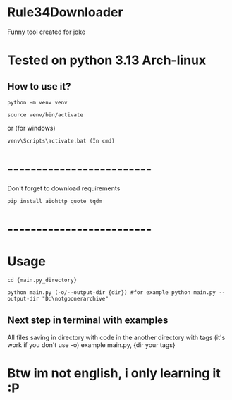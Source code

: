 # Rule34Downloader
Funny tool created for joke


# Tested on python 3.13 Arch-linux

## How to use it?
```
python -m venv venv 

source venv/bin/activate 
```
or (for windows)
```
venv\Scripts\activate.bat (In cmd)
```
# -------------------------
Don't forget to download requirements
```
pip install aiohttp quote tqdm
```

# -------------------------
# Usage
```
cd {main.py_directory}

python main.py (-o/--output-dir {dir}) #for example python main.py --output-dir "D:\notgoonerarchive"
```
## Next step in terminal with examples
All files saving in directory with code in the another directory with tags (it's work if you don't use -o) example main.py, {dir your tags} 

# Btw im not english, i only learning it :P 
